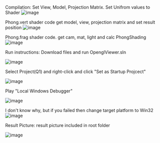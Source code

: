 Compilation:
Set View, Model, Projection Matrix.
Set Unifrom values to Shader
![image](https://github.com/user-attachments/assets/f4429928-f568-484b-bd7a-a90f156c1aef)

Phong.vert shader code
get model, view, projection matrix and set result position
![image](https://github.com/user-attachments/assets/8d5bee8d-6f7a-4de4-bfb6-229e3c55552d)


Phong.frag shader code.
get cam, mat, light and calc PhongShading
![image](https://github.com/user-attachments/assets/0561e1f3-4a40-491f-9fad-ff720ea19cc4)








Run instructions:
Download files and run OpenglViewer.sln

![image](https://github.com/user-attachments/assets/00a6fa01-53a9-4d9e-a088-0ffd1c6aa84d)

Select Project(Q1) and right-click and click "Set as Startup Projcect"

![image](https://github.com/user-attachments/assets/33ae5757-9c17-438e-8d94-8ddd6d7cddf7)


Play "Local Windows Debugger"

![image](https://github.com/user-attachments/assets/9a435ea5-9ba9-46e0-9fa5-d4852fcf01e6)

I don't know why, but if you failed then change target platform to Win32
![image](https://github.com/user-attachments/assets/58507323-52a9-47d2-8652-2707200e08ba)


Result Picture:
result picture included in root folder

![image](https://github.com/user-attachments/assets/ba1299e5-dc4a-4772-8494-9457cb3a488d)





